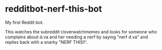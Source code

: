 # redditbot-nerf-this-bot

My first Reddit bot.

This watches the subreddit r/overwatchmemes and looks for someone who complains about d.va and her needing a nerf by saying "nerf d.va" and replies back with a snarky "NERF THIS!!'.
